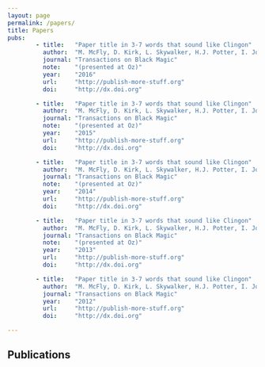 ```yaml
---
layout: page
permalink: /papers/
title: Papers
pubs:
		- title:   "Paper title in 3-7 words that sound like Clingon"
		  author:  "M. McFly, D. Kirk, L. Skywalker, H.J. Potter, I. Jones, H. Houdini"
		  journal: "Transactions on Black Magic"
		  note:    "(presented at Oz)"
		  year:    "2016"
		  url:     "http://publish-more-stuff.org"
		  doi:     "http://dx.doi.org"

		- title:   "Paper title in 3-7 words that sound like Clingon"
		  author:  "M. McFly, D. Kirk, L. Skywalker, H.J. Potter, I. Jones, H. Houdini"
		  journal: "Transactions on Black Magic"
		  note:    "(presented at Oz)"
		  year:    "2015"
		  url:     "http://publish-more-stuff.org"
		  doi:     "http://dx.doi.org"

		- title:   "Paper title in 3-7 words that sound like Clingon"
		  author:  "M. McFly, D. Kirk, L. Skywalker, H.J. Potter, I. Jones, H. Houdini"
		  journal: "Transactions on Black Magic"
		  note:    "(presented at Oz)"
		  year:    "2014"
		  url:     "http://publish-more-stuff.org"
		  doi:     "http://dx.doi.org"

		- title:   "Paper title in 3-7 words that sound like Clingon"
		  author:  "M. McFly, D. Kirk, L. Skywalker, H.J. Potter, I. Jones, H. Houdini"
		  journal: "Transactions on Black Magic"
		  note:    "(presented at Oz)"
		  year:    "2013"
		  url:     "http://publish-more-stuff.org"
		  doi:     "http://dx.doi.org"

		- title:   "Paper title in 3-7 words that sound like Clingon"
		  author:  "M. McFly, D. Kirk, L. Skywalker, H.J. Potter, I. Jones, H. Houdini"
		  journal: "Transactions on Black Magic"
		  year:    "2012"
		  url:     "http://publish-more-stuff.org"
		  doi:     "http://dx.doi.org"

---
```


## Publications


